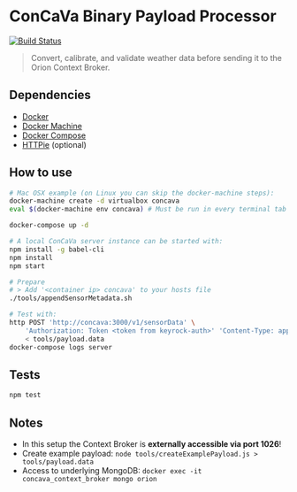 # ConCaVa Binary Payload Processor

[![Build Status](https://travis-ci.org/kukua/concava.svg?branch=master)](https://travis-ci.org/kukua/concava)

> Convert, calibrate, and validate weather data before sending it to the Orion Context Broker.

## Dependencies

- [Docker](http://docs.docker.com/)
- [Docker Machine](https://docs.docker.com/machine/)
- [Docker Compose](http://docs.docker.com/compose/)
- [HTTPie](https://github.com/jkbrzt/httpie) (optional)

## How to use

```bash
# Mac OSX example (on Linux you can skip the docker-machine steps):
docker-machine create -d virtualbox concava
eval $(docker-machine env concava) # Must be run in every terminal tab

docker-compose up -d

# A local ConCaVa server instance can be started with:
npm install -g babel-cli
npm install
npm start

# Prepare
# > Add '<container ip> concava' to your hosts file
./tools/appendSensorMetadata.sh

# Test with:
http POST 'http://concava:3000/v1/sensorData' \
	'Authorization: Token <token from keyrock-auth>' 'Content-Type: application/octet-stream' \
	< tools/payload.data
docker-compose logs server
```

## Tests

```bash
npm test
```

## Notes

- In this setup the Context Broker is __externally accessible via port 1026__!
- Create example payload: `node tools/createExamplePayload.js > tools/payload.data`
- Access to underlying MongoDB: `docker exec -it concava_context_broker mongo orion`
